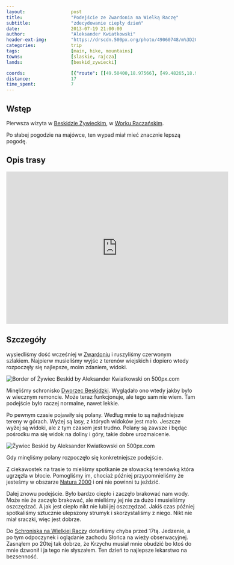 ```yaml
---
layout:                 post
title:                  "Podejście ze Zwardonia na Wielką Raczę"
subtitle:               "zdecydowanie ciepły dzień"
date:                   2013-07-19 21:00:00
author:                 "Aleksander Kwiatkowski"
header-ext-img:         "https://drscdn.500px.org/photo/49060748/m%3D2048/16f60768c8815f6fdec6cdc226da8192"
categories:             trip
tags:                   [main, hike, mountains]
towns:                  [slaskie, rajcza]
lands:                  [beskid_zywiecki]

coords:                 [{"route": [[49.50400,18.97566], [49.48265,18.96133], [49.47696,18.97069], [49.45509,18.96142], [49.45102,18.97515], [49.43361,18.99206], [49.42814,18.99377], [49.41206,18.96905]], "type": "hike"}, {"route": [[49.50701,19.10090], [49.50088,19.08279], [49.49012,19.07438], [49.49090,19.05353], [49.51844,19.02924], [49.52262,19.00349], [49.50440,18.97645]], "type": "train"}]
distance:               17
time_spent:             7
---
```


[wiki-worek]:                   https://pl.wikipedia.org/wiki/Grupa_Wielkiej_Raczy
[wiki-beskid-zywiecki]:         https://pl.wikipedia.org/wiki/Beskid_%C5%BBywiecki
[wiki-zwardon]:                 https://pl.wikipedia.org/wiki/Zwardo%C5%84
[wiki-zwardon-schron]:          https://pl.wikipedia.org/wiki/Schronisko_PTTK_w_Zwardoniu
[wiki-natura]:                  https://pl.wikipedia.org/wiki/Natura_2000
[wiki-schron-racza]:            https://pl.wikipedia.org/wiki/Schronisko_PTTK_na_Wielkiej_Raczy

Wstęp
-----

Pierwsza wizyta w [Beskidzie Żywieckim][wiki-beskid-zywiecki], w [Worku Raczańskim][wiki-worek].

Po słabej pogodzie na majówce, ten wypad miał mieć znacznie lepszą pogodę.

Opis trasy
----------

<iframe height='405' width='590' frameborder='0' allowtransparency='true' scrolling='no' src='https://www.strava.com/activities/167090796/embed/8572319f4b87e285df898c7566288d51c287386c'></iframe>

Szczegóły
---------

wysiedliśmy dość wcześniej w [Zwardoniu][wiki-zwardon] i ruszyliśmy czerwonym szlakiem. Najpierw musieliśmy
wyjśc z terenów wiejskich i dopiero wtedy rozpoczęły się najlepsze, moim zdaniem, widoki.

<div class='pixels-photo'>
  <p>
    <img src='https://drscdn.500px.org/photo/41464166/m%3D900/f7a9972714231f715b88d0e94e4c3f99' alt='Border of Żywiec Beskid by Aleksander Kwiatkowski on 500px.com'>
  </p>
  <a href='https://500px.com/photo/41464166/border-of-%C5%BBywiec-beskid-by-aleksander-kwiatkowski' alt='Border of Żywiec Beskid by Aleksander Kwiatkowski on 500px.com'></a>
</div>
<script type='text/javascript' src='https://500px.com/embed.js'></script>

Minęliśmy schronisko [Dworzec Beskidzki][wiki-zwardon-schron]. Wyglądało ono wtedy jakby było w wiecznym remoncie.
Może teraz funkcjonuje, ale tego sam nie wiem. Tam podejście było raczej normalne, nawet lekkie.

Po pewnym czasie pojawiły się polany. Według mnie to są najładniejsze tereny w górach. Wyżej są lasy, z których widoków
jest mało. Jeszcze wyżej są widoki, ale z tym czasem jest trudno. Polany są zawsze i będąc pośrodku ma się
widok na doliny i góry, takie dobre urozmaicenie.

<div class='pixels-photo'>
  <p>
    <img src='https://drscdn.500px.org/photo/45044290/m%3D900/edbeff071cdf906854ca13f5b9516bd7' alt='Żywiec Beskid by Aleksander Kwiatkowski on 500px.com'>
  </p>
  <a href='https://500px.com/photo/45044290/%C5%BBywiec-beskid-by-aleksander-kwiatkowski' alt='Żywiec Beskid by Aleksander Kwiatkowski on 500px.com'></a>
</div>
<script type='text/javascript' src='https://500px.com/embed.js'></script>

Gdy minęliśmy polany rozpoczęło się konkretniejsze podejście.

Z ciekawostek na trasie to mieliśmy spotkanie ze
słowacką terenówką która ugrzęzła w błocie. Pomogliśmy im, chociaż później przypomnieliśmy że jesteśmy
w obszarze [Natura 2000][wiki-natura] i oni nie powinni tu jeździć.

Dalej znowu podejście. Było bardzo ciepło i zaczęło brakować nam wody. Może nie że zaczęło brakować, ale mieliśmy jej
nie za dużo i musieliśmy oszczędzać.
A jak jest ciepło nikt nie lubi jej oszczędzać. Jakiś czas później spotkaliśmy sztucznie ulepszony strumyk i
skorzystaliśmy z niego. Nikt nie miał sraczki, więc jest dobrze.

Do [Schroniska na Wielkiej Raczy][wiki-schron-racza] dotarliśmy chyba przed 17tą. Jedzenie, a po tym odpoczynek
i oglądanie zachodu Słońca na wieży obserwacyjnej. Zasnąłem po 20tej tak dobrze, że Krzychu musiał mnie obudzić
bo ktoś do mnie dzwonił i ja tego nie słyszałem. Ten dzień to najlepsze lekarstwo na bezsenność.
